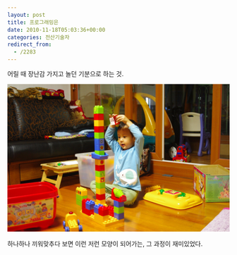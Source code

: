 ```yaml
---
layout: post
title: 프로그래밍은
date: 2010-11-18T05:03:36+00:00
categories: 전산기술자
redirect_from:
  - /2283
---
```


어릴 때 장난감 가지고 놀던 기분으로 하는 것.

![ ](/assets/media/uploads_1_cfile9.uf.1145E4334CE4B3510A2263.jpg)

하나하나 끼워맞추다 보면 이런 저런 모양이 되어가는, 그 과정이 재미있었다.
